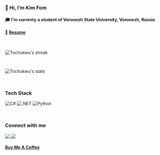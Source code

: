 ### 👋 Hi, I’m Kim Fom
#### 🎓 I'm currenty a student of Voronezh State University, Voronezh, Russia
#### 📜 [Resume](https://kimfom01.github.io/autoCV/cv.pdf)

<!--- - [![@kimfom01's Holopin board](https://holopin.io/api/user/board?user=kimfom01)](https://holopin.io/@kimfom01)--->


<br>

<p>
    <img align="center" src="https://github-readme-streak-stats.herokuapp.com/?user=kimfom01&theme=midnight-purple&date_format=M%20j%5B%2C%20Y%5D" alt="Tochukwu's streak">
</p>

<br>

<p>
    <img align="center" src="https://github-readme-stats.vercel.app/api?username=kimfom01&count_private=true&show_icons=true&theme=midnight-purple&locale=en" alt="Tochukwu's stats">
</p>

<br>

### Tech Stack
![C#](https://img.shields.io/static/v1?message=C-Sharp&logo=C-Sharp&labelColor=5c5c5c&color=1182c3&logoColor=white&label=%20&style=plastic)
![.NET](https://img.shields.io/static/v1?message=.NET&logo=.NET&labelColor=5c5c5c&color=1182c3&logoColor=white&label=%20&style=plastic)
![Python](https://img.shields.io/static/v1?message=Python&logo=Python&labelColor=5c5c5c&color=1182c3&logoColor=white&label=%20&style=plastic)


<br>

### Connect with me

<a href="https://twitter.com/kimographie" target="_blank">
    <img align="center" src="https://img.shields.io/badge/kimographie%20-%231DA1F2.svg?&style=for-the-badge&logo=Twitter&logoColor=white"/>
</a>
<a href="https://www.linkedin.com/in/kim-fom-aa2616242/" target="_blank">
    <img align="center" src="https://img.shields.io/badge/Kim%20Fom%20-%230077B5.svg?&style=for-the-badge&logo=linkedin&logoColor=white">
</a>

#### [Buy Me A Coffee](https://www.buymeacoffee.com/kimfom01)
